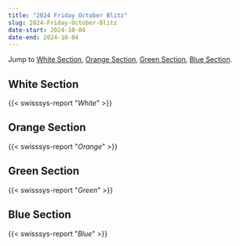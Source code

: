 ```yaml
---
title: "2024 Friday October Blitz"
slug: 2024-Friday-October-Blitz
date-start: 2024-10-04
date-end: 2024-10-04
---
```


Jump to [White Section](#white-section),
[Orange Section](#orange-section),
[Green Section](#green-section),
[Blue Section](#blue-section).

## White Section
{{< swisssys-report "*White*" >}}

## Orange Section
{{< swisssys-report "*Orange*" >}}

## Green Section
{{< swisssys-report "*Green*" >}}

## Blue Section
{{< swisssys-report "*Blue*" >}}

    
